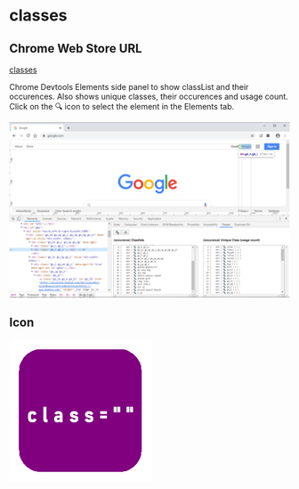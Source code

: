 # classes

## Chrome Web Store URL

[classes](https://chrome.google.com/webstore/detail/classes/nbollcebkbbnaoiganimfmocajipcfjd)

Chrome Devtools Elements side panel to show classList and their occurences. Also shows unique classes, their occurences and usage count. Click on the 🔍 icon to select the element in the Elements tab.

![Devtools Elements Tab Classes side panel](icon_1280_800.png)

## Icon

![Icon](icon_128.png)